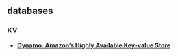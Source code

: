 ## databases

### KV

- **[Dynamo: Amazon’s Highly Available Key-value Store][dynamo]**

[dynamo]: dynamo.md